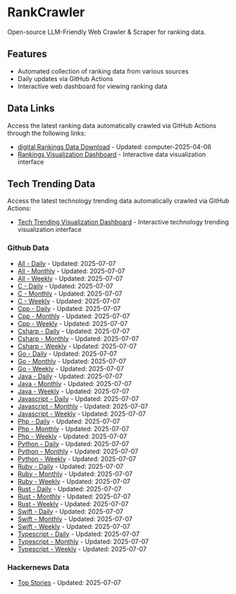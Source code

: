 # RankCrawler

Open-source LLM-Friendly Web Crawler & Scraper for ranking data.

## Features

* Automated collection of ranking data from various sources
* Daily updates via GitHub Actions
* Interactive web dashboard for viewing ranking data


## Data Links

Access the latest ranking data automatically crawled via GitHub Actions through the following links:

* [digital Rankings Data Download](https://github.com/chenjy16/RankCrawler/blob/main/data/1688/digital_computer_2025-04-06.json) - Updated: computer-2025-04-06
* [Rankings Visualization Dashboard](https://chenjy16.github.io/RankCrawler/1688_rankings.html) - Interactive data visualization interface




## Tech Trending Data

Access the latest technology trending data automatically crawled via GitHub Actions:

* [Tech Trending Visualization Dashboard](https://chenjy16.github.io/RankCrawler/tech_trending.html) - Interactive technology trending visualization interface

### Github Data

* [All - Daily](https://github.com/chenjy16/RankCrawler/blob/main/data/github/github_all_daily_2025-07-07.json) - Updated: 2025-07-07
* [All - Monthly](https://github.com/chenjy16/RankCrawler/blob/main/data/github/github_all_monthly_2025-07-07.json) - Updated: 2025-07-07
* [All - Weekly](https://github.com/chenjy16/RankCrawler/blob/main/data/github/github_all_weekly_2025-07-07.json) - Updated: 2025-07-07
* [C - Daily](https://github.com/chenjy16/RankCrawler/blob/main/data/github/github_c_daily_2025-07-07.json) - Updated: 2025-07-07
* [C - Monthly](https://github.com/chenjy16/RankCrawler/blob/main/data/github/github_c_monthly_2025-07-07.json) - Updated: 2025-07-07
* [C - Weekly](https://github.com/chenjy16/RankCrawler/blob/main/data/github/github_c_weekly_2025-07-07.json) - Updated: 2025-07-07
* [Cpp - Daily](https://github.com/chenjy16/RankCrawler/blob/main/data/github/github_cpp_daily_2025-07-07.json) - Updated: 2025-07-07
* [Cpp - Monthly](https://github.com/chenjy16/RankCrawler/blob/main/data/github/github_cpp_monthly_2025-07-07.json) - Updated: 2025-07-07
* [Cpp - Weekly](https://github.com/chenjy16/RankCrawler/blob/main/data/github/github_cpp_weekly_2025-07-07.json) - Updated: 2025-07-07
* [Csharp - Daily](https://github.com/chenjy16/RankCrawler/blob/main/data/github/github_csharp_daily_2025-07-07.json) - Updated: 2025-07-07
* [Csharp - Monthly](https://github.com/chenjy16/RankCrawler/blob/main/data/github/github_csharp_monthly_2025-07-07.json) - Updated: 2025-07-07
* [Csharp - Weekly](https://github.com/chenjy16/RankCrawler/blob/main/data/github/github_csharp_weekly_2025-07-07.json) - Updated: 2025-07-07
* [Go - Daily](https://github.com/chenjy16/RankCrawler/blob/main/data/github/github_go_daily_2025-07-07.json) - Updated: 2025-07-07
* [Go - Monthly](https://github.com/chenjy16/RankCrawler/blob/main/data/github/github_go_monthly_2025-07-07.json) - Updated: 2025-07-07
* [Go - Weekly](https://github.com/chenjy16/RankCrawler/blob/main/data/github/github_go_weekly_2025-07-07.json) - Updated: 2025-07-07
* [Java - Daily](https://github.com/chenjy16/RankCrawler/blob/main/data/github/github_java_daily_2025-07-07.json) - Updated: 2025-07-07
* [Java - Monthly](https://github.com/chenjy16/RankCrawler/blob/main/data/github/github_java_monthly_2025-07-07.json) - Updated: 2025-07-07
* [Java - Weekly](https://github.com/chenjy16/RankCrawler/blob/main/data/github/github_java_weekly_2025-07-07.json) - Updated: 2025-07-07
* [Javascript - Daily](https://github.com/chenjy16/RankCrawler/blob/main/data/github/github_javascript_daily_2025-07-07.json) - Updated: 2025-07-07
* [Javascript - Monthly](https://github.com/chenjy16/RankCrawler/blob/main/data/github/github_javascript_monthly_2025-07-07.json) - Updated: 2025-07-07
* [Javascript - Weekly](https://github.com/chenjy16/RankCrawler/blob/main/data/github/github_javascript_weekly_2025-07-07.json) - Updated: 2025-07-07
* [Php - Daily](https://github.com/chenjy16/RankCrawler/blob/main/data/github/github_php_daily_2025-07-07.json) - Updated: 2025-07-07
* [Php - Monthly](https://github.com/chenjy16/RankCrawler/blob/main/data/github/github_php_monthly_2025-07-07.json) - Updated: 2025-07-07
* [Php - Weekly](https://github.com/chenjy16/RankCrawler/blob/main/data/github/github_php_weekly_2025-07-07.json) - Updated: 2025-07-07
* [Python - Daily](https://github.com/chenjy16/RankCrawler/blob/main/data/github/github_python_daily_2025-07-07.json) - Updated: 2025-07-07
* [Python - Monthly](https://github.com/chenjy16/RankCrawler/blob/main/data/github/github_python_monthly_2025-07-07.json) - Updated: 2025-07-07
* [Python - Weekly](https://github.com/chenjy16/RankCrawler/blob/main/data/github/github_python_weekly_2025-07-07.json) - Updated: 2025-07-07
* [Ruby - Daily](https://github.com/chenjy16/RankCrawler/blob/main/data/github/github_ruby_daily_2025-07-07.json) - Updated: 2025-07-07
* [Ruby - Monthly](https://github.com/chenjy16/RankCrawler/blob/main/data/github/github_ruby_monthly_2025-07-07.json) - Updated: 2025-07-07
* [Ruby - Weekly](https://github.com/chenjy16/RankCrawler/blob/main/data/github/github_ruby_weekly_2025-07-07.json) - Updated: 2025-07-07
* [Rust - Daily](https://github.com/chenjy16/RankCrawler/blob/main/data/github/github_rust_daily_2025-07-07.json) - Updated: 2025-07-07
* [Rust - Monthly](https://github.com/chenjy16/RankCrawler/blob/main/data/github/github_rust_monthly_2025-07-07.json) - Updated: 2025-07-07
* [Rust - Weekly](https://github.com/chenjy16/RankCrawler/blob/main/data/github/github_rust_weekly_2025-07-07.json) - Updated: 2025-07-07
* [Swift - Daily](https://github.com/chenjy16/RankCrawler/blob/main/data/github/github_swift_daily_2025-07-07.json) - Updated: 2025-07-07
* [Swift - Monthly](https://github.com/chenjy16/RankCrawler/blob/main/data/github/github_swift_monthly_2025-07-07.json) - Updated: 2025-07-07
* [Swift - Weekly](https://github.com/chenjy16/RankCrawler/blob/main/data/github/github_swift_weekly_2025-07-07.json) - Updated: 2025-07-07
* [Typescript - Daily](https://github.com/chenjy16/RankCrawler/blob/main/data/github/github_typescript_daily_2025-07-07.json) - Updated: 2025-07-07
* [Typescript - Monthly](https://github.com/chenjy16/RankCrawler/blob/main/data/github/github_typescript_monthly_2025-07-07.json) - Updated: 2025-07-07
* [Typescript - Weekly](https://github.com/chenjy16/RankCrawler/blob/main/data/github/github_typescript_weekly_2025-07-07.json) - Updated: 2025-07-07

### Hackernews Data

* [Top Stories](https://github.com/chenjy16/RankCrawler/blob/main/data/hackernews/hackernews_top_2025-07-07.json) - Updated: 2025-07-07


